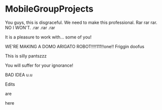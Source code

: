 MobileGroupProjects
===================
You guys, this is disgraceful. We need to make this professional. Rar rar rar. NO I WON'T.
.rar .rar .rar

It is a pleasure to work with... some of you!

WE'RE MAKING A DOMO ARIGATO ROBOT!!!!111!!one!!
Friggin doofus

This is silly pantszzz

You will suffer for your ignorance!

BAD IDEA u.u


Edits


are

here
